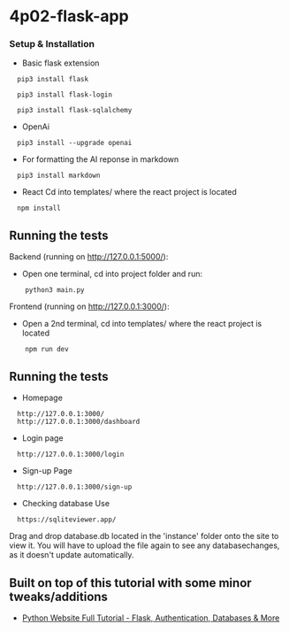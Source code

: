 # 4p02-flask-app

### Setup & Installation
- Basic flask extension
```
  pip3 install flask

  pip3 install flask-login

  pip3 install flask-sqlalchemy
```

- OpenAi
```
  pip3 install --upgrade openai
```

- For formatting the AI reponse in markdown

```
  pip3 install markdown
```

- React
Cd into templates/ where the react project is located
```
  npm install
```


## Running the tests
Backend (running on http://127.0.0.1:5000/):
- Open one terminal, cd into project folder and run:
```
    python3 main.py
```

Frontend (running on http://127.0.0.1:3000/):
- Open a 2nd terminal, cd into templates/ where the react project is located
```
    npm run dev
```


## Running the tests

- Homepage

```
  http://127.0.0.1:3000/
  http://127.0.0.1:3000/dashboard
```

- Login page

```
  http://127.0.0.1:3000/login
```

- Sign-up Page

```
  http://127.0.0.1:3000/sign-up
```

- Checking database
Use 

```
  https://sqliteviewer.app/
```

Drag and drop database.db located in the 'instance' folder onto the site to view it.
You will have to upload the file again to see any databasechanges, as 
it doesn't update automatically.


## Built on top of this tutorial with some minor tweaks/additions

- [Python Website Full Tutorial - Flask, Authentication, Databases & More](https://www.youtube.com/watch?v=dam0GPOAvVI&t=2317s)
